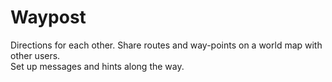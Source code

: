 # Waypost
Directions for each other.
Share routes and way-points on a world map with other users.  
Set up messages and hints along the way.
